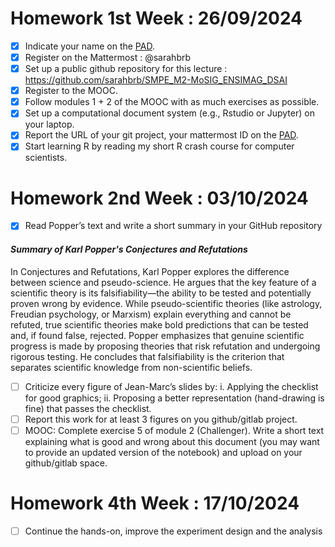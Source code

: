 # Homework 1st Week : 26/09/2024

- [x] Indicate your name on the [PAD](https://codimd.math.cnrs.fr/s/GYhTSQxFu#Welcome-to-the-SMPE-2024-2025-pad).
- [x] Register on the Mattermost : @sarahbrb
- [x] Set up a public github repository for this lecture : https://github.com/sarahbrb/SMPE_M2-MoSIG_ENSIMAG_DSAI
- [x] Register to the MOOC.
- [x] Follow modules 1 + 2 of the MOOC with as much exercises as possible.
- [x] Set up a computational document system (e.g., Rstudio or Jupyter) on your laptop.
- [x] Report the URL of your git project, your mattermost ID on the [PAD](https://codimd.math.cnrs.fr/s/GYhTSQxFu#Welcome-to-the-SMPE-2024-2025-pad).
- [x] Start learning R by reading my short R crash course for computer scientists.

# Homework 2nd Week : 03/10/2024

- [x] Read Popper’s text and write a short summary in your GitHub repository

#### *Summary of Karl Popper's Conjectures and Refutations*
In Conjectures and Refutations, Karl Popper explores the difference between science and pseudo-science. He argues that the key feature of a scientific theory is its falsifiability—the ability to be tested and potentially proven wrong by evidence. While pseudo-scientific theories (like astrology, Freudian psychology, or Marxism) explain everything and cannot be refuted, true scientific theories make bold predictions that can be tested and, if found false, rejected. Popper emphasizes that genuine scientific progress is made by proposing theories that risk refutation and undergoing rigorous testing. He concludes that falsifiability is the criterion that separates scientific knowledge from non-scientific beliefs.

- [ ] Criticize every figure of Jean-Marc’s slides by:
 i. Applying the checklist for good graphics;
ii. Proposing a better representation (hand-drawing is fine) that passes the checklist.
- [ ] Report this work for at least 3 figures on you github/gitlab project.
- [ ] MOOC: Complete exercise 5 of module 2 (Challenger). Write a short text explaining what is good and wrong about this document (you may want to provide an updated version of the notebook) and upload on your github/gitlab space.

 # Homework 4th Week : 17/10/2024
- [ ] Continue the hands-on, improve the experiment design and the analysis



 
